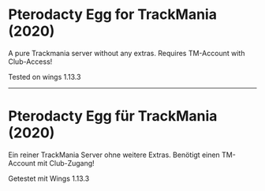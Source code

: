 # Pterodacty Egg for TrackMania (2020)

A pure Trackmania server without any extras.
Requires TM-Account with Club-Access!

Tested on wings 1.13.3

________________________________________________


# Pterodacty Egg für TrackMania (2020)

Ein reiner TrackMania Server ohne weitere Extras.
Benötigt einen TM-Account mit Club-Zugang!

Getestet mit Wings 1.13.3
